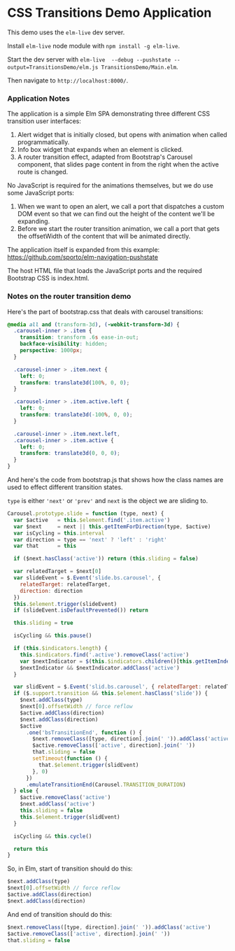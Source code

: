 # CSS Transitions Demo Application

This demo uses the `elm-live` dev server.

Install `elm-live` node module with `npm install -g elm-live`.

Start the dev server with `elm-live  --debug --pushstate --output=TransitionsDemo/elm.js TransitionsDemo/Main.elm`.

Then navigate to `http://localhost:8000/`.

### Application Notes

The application is a simple Elm SPA demonstrating three different CSS transition user interfaces:

1.  Alert widget that is initially closed, but opens with animation when called programmatically.
2.  Info box widget that expands when an element is clicked.
3.  A router transition effect, adapted from Bootstrap's Carousel component, that slides page
    content in from the right when the active route is changed.

No JavaScript is required for the animations themselves, but we do use some JavaScript ports:

1.  When we want to open an alert, we call a port that dispatches a custom DOM event so that we can
    find out the height of the content we'll be expanding.
2.  Before we start the router transition animation, we call a port that gets the offsetWidth of
    the content that will be animated directly.

The application itself is expanded from this example: <https://github.com/sporto/elm-navigation-pushstate>

The host HTML file that loads the JavaScript ports and the required Bootstrap CSS is index.html.


### Notes on the router transition demo

Here's the part of bootstrap.css that deals with carousel transitions:

```css
@media all and (transform-3d), (-webkit-transform-3d) {
  .carousel-inner > .item {
    transition: transform .6s ease-in-out;
    backface-visibility: hidden;
    perspective: 1000px;
  }

  .carousel-inner > .item.next {
    left: 0;
    transform: translate3d(100%, 0, 0);
  }

  .carousel-inner > .item.active.left {
    left: 0;
    transform: translate3d(-100%, 0, 0);
  }

  .carousel-inner > .item.next.left,
  .carousel-inner > .item.active {
    left: 0;
    transform: translate3d(0, 0, 0);
  }
}
```

And here's the code from bootstrap.js that shows how the class names are used to
effect different transition states.  

`type` is either `'next'` or `'prev'` and `next` is the object we are sliding to.

```js
Carousel.prototype.slide = function (type, next) {
  var $active   = this.$element.find('.item.active')
  var $next     = next || this.getItemForDirection(type, $active)
  var isCycling = this.interval
  var direction = type == 'next' ? 'left' : 'right'
  var that      = this

  if ($next.hasClass('active')) return (this.sliding = false)

  var relatedTarget = $next[0]
  var slideEvent = $.Event('slide.bs.carousel', {
    relatedTarget: relatedTarget,
    direction: direction
  })
  this.$element.trigger(slideEvent)
  if (slideEvent.isDefaultPrevented()) return

  this.sliding = true

  isCycling && this.pause()

  if (this.$indicators.length) {
    this.$indicators.find('.active').removeClass('active')
    var $nextIndicator = $(this.$indicators.children()[this.getItemIndex($next)])
    $nextIndicator && $nextIndicator.addClass('active')
  }

  var slidEvent = $.Event('slid.bs.carousel', { relatedTarget: relatedTarget, direction: direction }) // yes, "slid"
  if ($.support.transition && this.$element.hasClass('slide')) {
    $next.addClass(type)
    $next[0].offsetWidth // force reflow
    $active.addClass(direction)
    $next.addClass(direction)
    $active
      .one('bsTransitionEnd', function () {
        $next.removeClass([type, direction].join(' ')).addClass('active')
        $active.removeClass(['active', direction].join(' '))
        that.sliding = false
        setTimeout(function () {
          that.$element.trigger(slidEvent)
        }, 0)
      })
      .emulateTransitionEnd(Carousel.TRANSITION_DURATION)
  } else {
    $active.removeClass('active')
    $next.addClass('active')
    this.sliding = false
    this.$element.trigger(slidEvent)
  }

  isCycling && this.cycle()

  return this
}
```

So, in Elm, start of transition should do this:

```js
$next.addClass(type)
$next[0].offsetWidth // force reflow
$active.addClass(direction)
$next.addClass(direction)
```

And end of transition should do this:

```js
$next.removeClass([type, direction].join(' ')).addClass('active')
$active.removeClass(['active', direction].join(' '))
that.sliding = false
```
